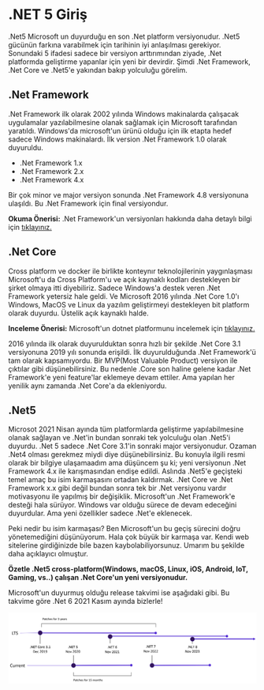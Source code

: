 # .NET 5 Giriş

.Net5 Microsoft un duyurduğu en son .Net platform versiyonudur. .Net5 gücünün farkına varabilmek için tarihinin iyi anlaşılması gerekiyor. Sonundaki 5 ifadesi sadece bir versiyon arttırımından ziyade, .Net platformda geliştirme yapanlar için yeni bir devirdir.
Şimdi .Net Framework, .Net Core ve .Net5'e yakından bakıp yolculuğu görelim.

## .Net Framework

.Net Framework ilk olarak 2002 yılında Windows makinalarda çalışacak uygulamalar yazılabilmesine olanak sağlamak için Microsoft tarafından yaratıldı. Windows'da microsoft'un ürünü olduğu için ilk etapta hedef sadece Windows makinalardı. İlk version .Net Framework 1.0 olarak duyuruldu.

- .Net Framework 1.x
- .Net Framework 2.x
- .Net Framework 4.x

Bir çok minor ve major versiyon sonunda .Net Framework 4.8 versiyonuna ulaşıldı. Bu .Net Framework için final versiyondur.

**Okuma Önerisi:** .Net Framework'un versiyonları hakkında daha detaylı bilgi için [tıklayınız.](https://en.wikipedia.org/wiki/.NET_Framework_version_history)

## .Net Core

Cross platform ve docker ile birlikte konteynır teknolojilerinin yaygınlaşması Microsoft'u da Cross Platform'u ve açık kaynaklı kodları destekleyen bir şirket olmaya itti diyebiliriz. Sadece Windows'a destek veren .Net Framework yetersiz hale geldi. Ve Microsoft 2016 yılında .Net Core 1.0'ı Windows, MacOS ve Linux da yazılım geliştirmeyi destekleyen bit platform olarak duyurdu. Üstelik açık kaynaklı halde.

**Inceleme Önerisi:** Microsoft'un dotnet platformunu incelemek için [tıklayınız.](https://github.com/dotnet)

2016 yılında ilk olarak duyurulduktan sonra hızlı bir şekilde .Net Core 3.1 versiyonuna 2019 yılı sonunda erişildi. İlk duyurulduğunda .Net Framework'ü tam olarak kapsamıyordu. Bir MVP(Most Valuable Product) versiyon ile çıktılar gibi düşünebilirsiniz. Bu nedenle .Core son haline gelene kadar .Net Framework'e yeni feature'lar eklemeye devam ettiler. Ama yapılan her yenilik aynı zamanda .Net Core'a da ekleniyordu.

## .Net5

Microsot 2021 Nisan ayında tüm platformlarda geliştirme yapılabilmesine olanak sağlayan ve .Net'in bundan sonraki tek yolculuğu olan .Net5'i duyurdu. .Net 5 sadece .Net Core 3.1'in sonraki major versiyonudur. Ozaman .Net4 olması gerekmez miydi diye düşünebilirsiniz. Bu konuyla ilgili resmi olarak bir bilgiye ulaşamaadım ama düşüncem şu ki; yeni versiyonun .Net Framework 4.x ile karışmasından endişe edildi. Aslında .Net5'e geçişteki temel amaç bu isim karmaşasını ortadan kaldırmak. .Net Core ve .Net Framework x.x gibi değil bundan sonra tek bir .Net versiyonu vardır motivasyonu ile yapılmış bir değişiklik. Microsoft'un .Net Framework'e desteği hala sürüyor. Windows var olduğu sürece de devam edeceğini duyurdular. Ama yeni özellikler sadece .Net'e eklenecek.

Peki nedir bu isim karmaşası? Ben Microsoft'un bu geçiş sürecini doğru yönetemediğini düşünüyorum. Hala çok büyük bir karmaşa var. Kendi web sitelerine girdiğinizde bile bazen kaybolabiliyorsunuz. Umarım bu şekilde daha açıklayıcı olmuştur.

**Özetle .Net5 cross-platform(Windows, macOS, Linux, iOS, Android, IoT, Gaming, vs..) çalışan .Net Core'un yeni versiyonudur.**

Microsoft'un duyurmuş olduğu release takvimi ise aşağıdaki gibi.
Bu takvime göre .Net 6 2021 Kasım ayında bizlerle!

![Release Schedule](https://raw.githubusercontent.com/Kodluyoruz/taskforce/main/dotnet-core/1-net5-giris/figures/dotnet-giris-image.png)
